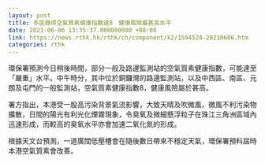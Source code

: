 ```yaml
---
layout: post
title: 多區錄得空氣質素健康指數達8　健康風險屬甚高水平
date: 2021-06-06 13:35:37.000000000 +08:00
link: https://news.rthk.hk/rthk/ch/component/k2/1594524-20210606.htm
categories: rthk
---
```


環保署預測今日稍後時間，部分一般及路邊監測站的空氣質素健康指數，可能達至「嚴重」水平。中午時分，其中位於銅鑼灣的路邊監測站，以及中西區、南區、元朗及屯門的一般監測站，空氣質素健康指數8，健康風險屬於甚高。

署方指出，本港受一股高污染背景氣流影響，大致天晴及吹微風，微風不利污染物擴散，日間的陽光有利光化煙霧現象，令臭氧及微細懸浮粒子在珠江三角洲區域內迅速形成，而較高的臭氧水平亦會加速二氧化氮的形成。

根據天文台預測，一道廣闊低壓槽會在隨後數日帶來不穩定天氣，環保署預料屆時本港空氣質素會改善。
